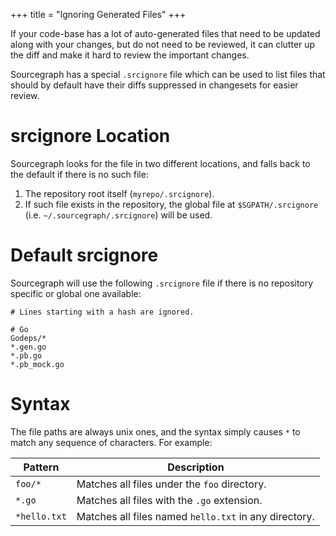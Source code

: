 +++
title = "Ignoring Generated Files"
+++

If your code-base has a lot of auto-generated files that need to be updated
along with your changes, but do not need to be reviewed, it can clutter up the
diff and make it hard to review the important changes.

Sourcegraph has a special `.srcignore` file which can be used to list files that
should by default have their diffs suppressed in changesets for easier review.

# srcignore Location

Sourcegraph looks for the file in two different locations, and falls back to
the default if there is no such file:

1. The repository root itself (`myrepo/.srcignore`).
2. If such file exists in the repository, the global file at `$SGPATH/.srcignore`
   (i.e. `~/.sourcegraph/.srcignore`) will be used.

# Default srcignore

Sourcegraph will use the following `.srcignore` file if there is no repository
specific or global one available:

```
# Lines starting with a hash are ignored.

# Go
Godeps/*
*.gen.go
*.pb.go
*.pb_mock.go
```

# Syntax

The file paths are always unix ones, and the syntax simply causes `*` to match
any sequence of characters. For example:

| Pattern      | Description                                           |
|--------------|-------------------------------------------------------|
| `foo/*`      | Matches all files under the `foo` directory.          |
| `*.go`       | Matches all files with the `.go` extension.           |
| `*hello.txt` | Matches all files named `hello.txt` in any directory. |
